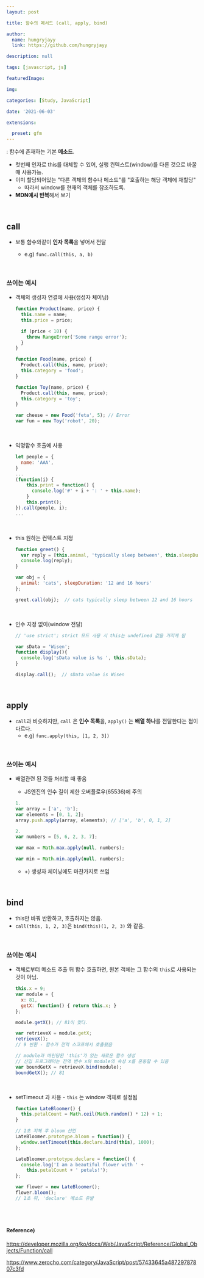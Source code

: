 ```yaml
---
layout: post

title: 함수의 메서드 (call, apply, bind)

author: 
  name: hungryjayy
  link: https://github.com/hungryjayy

description: null

tags: [javascript, js]

featuredImage: 

img: 

categories: [Study, JavaScript]

date: '2021-06-03'

extensions:

  preset: gfm
---
```


: 함수에 존재하는 기본 **메소드**. 

* 첫번째 인자로 this를 대체할 수 있어, 실행 컨텍스트(window)를 다른 것으로 바꿀 때 사용가능.
* 이미 할당되어있는 "다른 객체의 함수나 메소드"를 "호출하는 해당 객체에 재할당"
  * 따라서 window를 현재의 객체를 참조하도록.
* **MDN예시 반복**해서 보기

<br>

## call

* 보통 함수와같이 **인자 목록**을 넣어서 전달

  * e.g) `func.call(this, a, b)`

<br>

### 쓰이는 예시

* 객체의 생성자 연결에 사용(생성자 체이닝)

  ```javascript
  function Product(name, price) {
    this.name = name;
    this.price = price;
  
    if (price < 10) {
      throw RangeError('Some range error');
    }
  }
  
  function Food(name, price) {
    Product.call(this, name, price);
    this.category = 'food';
  }
  
  function Toy(name, price) {
    Product.call(this, name, price);
    this.category = 'toy';
  }
  
  var cheese = new Food('feta', 5); // Error
  var fun = new Toy('robot', 20);

<br>

* 익명함수 호출에 사용

  ``` javascript
  let people = {
    name: 'AAA',
  }
  ...
  (function(i) {
      this.print = function() {
        console.log('#' + i + ': ' + this.name);
      }
      this.print();
  }).call(people, i);
  ...
  ```

  <br>

* this 원하는 컨텍스트 지정

  ```javascript
  function greet() {
    var reply = [this.animal, 'typically sleep between', this.sleepDuration].join(' ');
    console.log(reply);
  }
  
  var obj = {
    animal: 'cats', sleepDuration: '12 and 16 hours'
  };
  
  greet.call(obj);  // cats typically sleep between 12 and 16 hours

<br>

* 인수 지정 없이(window 전달)

  ```javascript
  // 'use strict'; strict 모드 사용 시 this는 undefined 값을 가지게 됨
  
  var sData = 'Wisen';
  function display(){
    console.log('sData value is %s ', this.sData);
  }
  
  display.call();  // sData value is Wisen

<br>

## apply

* `call`과 비슷하지만, `call` 은 **인수 목록**을, `apply()` 는 **배열 하나**를 전달한다는 점이 다르다.
  * e.g) `func.apply(this, [1, 2, 3])`

<br>

### 쓰이는 예시

* 배열관련 된 것들 처리할 때 좋음

  * JS엔진의 인수 길이 제한 오버플로우(65536)에 주의

  ```javascript
  1.
  var array = ['a', 'b'];
  var elements = [0, 1, 2];
  array.push.apply(array, elements); // ['a', 'b', 0, 1, 2]
  
  2.
  var numbers = [5, 6, 2, 3, 7];
  
  var max = Math.max.apply(null, numbers);
  
  var min = Math.min.apply(null, numbers);
  ```

  * +) 생성자 체이닝에도 마찬가지로 쓰임

<br>

## bind

* this만 바꿔 반환하고, 호출하지는 않음.
* `call(this, 1, 2, 3)`은 `bind(this)(1, 2, 3)` 와 같음.

<br>

### 쓰이는 예시

* 객체로부터 메소드 추출 뒤 함수 호출하면, 원본 객체는 그 함수의 `this`로 사용되는 것이 아님.

  ```javascript
  this.x = 9;
  var module = {
    x: 81,
    getX: function() { return this.x; }
  };
  
  module.getX(); // 81이 맞다.
  
  var retrieveX = module.getX;
  retrieveX();
  // 9 반환 - 함수가 전역 스코프에서 호출됐음
  
  // module과 바인딩된 'this'가 있는 새로운 함수 생성
  // 신입 프로그래머는 전역 변수 x와 module의 속성 x를 혼동할 수 있음
  var boundGetX = retrieveX.bind(module);
  boundGetX(); // 81
  ```

<br>

* setTimeout 과 사용 - `this` 는 window 객체로 설정됨

  ```javascript
  function LateBloomer() {
    this.petalCount = Math.ceil(Math.random() * 12) + 1;
  }
  
  // 1초 지체 후 bloom 선언
  LateBloomer.prototype.bloom = function() {
    window.setTimeout(this.declare.bind(this), 1000);
  };
  
  LateBloomer.prototype.declare = function() {
    console.log('I am a beautiful flower with ' +
      this.petalCount + ' petals!');
  };
  
  var flower = new LateBloomer();
  flower.bloom();
  // 1초 뒤, 'declare' 메소드 유발
  ```

<br>

<br>

#### Reference)

https://developer.mozilla.org/ko/docs/Web/JavaScript/Reference/Global_Objects/Function/call

https://www.zerocho.com/category/JavaScript/post/57433645a48729787807c3fd